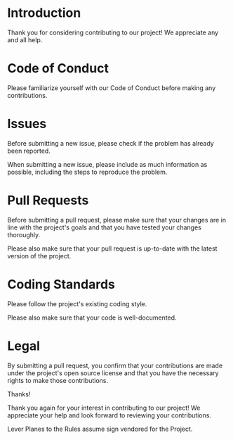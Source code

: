 # Introduction

Thank you for considering contributing to our project! We appreciate any and all help.

# Code of Conduct

Please familiarize yourself with our Code of Conduct before making any contributions.

# Issues

Before submitting a new issue, please check if the problem has already been reported.

When submitting a new issue, please include as much information as possible, including the steps to reproduce the problem.

# Pull Requests

Before submitting a pull request, please make sure that your changes are in line with the project's goals and that you have tested your changes thoroughly.

Please also make sure that your pull request is up-to-date with the latest version of the project.

# Coding Standards

Please follow the project's existing coding style.

Please also make sure that your code is well-documented.

# Legal

By submitting a pull request, you confirm that your contributions are made under the project's open source license and that you have the necessary rights to make those contributions.

Thanks!

Thank you again for your interest in contributing to our project! We appreciate your help and look forward to reviewing your contributions.

Lever Planes to the Rules assume sign vendored for the Project.
